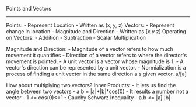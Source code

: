 Points and Vectors
****
Points: 
    - Represent Location
    - Written as (x, y, z)
Vectors: 
    - Represent change in location
    - Magnitude and Direction
    - Written as [x
                  y
                  z]
Operating on Vectors: 
    - Addition
    - Subtraction
    - Scalar Multiplication
    
Magnitude and Direction:
    - Magnitude of a vector refers to how much movement it quantifies
    - Direction of a vector refers to where the director's movement is pointed.
    - A unit vector is a vector whose magnitude is 1. 
    - A vector's direction can be represented by a unit vector.
    - Normialization is a process of finding a unit vector in the same direction a s given vector. a/[a]

How about multiplying two vectors?
Inner Products: 
    - It lets us find the angle between two vectors
    - a.b = |a|*|b|*cos(0)
    - It results a number not a vector
    - 1 <= cos(0)<=1
    - Cauchy Schwarz Inequality
        - a.b <= |a].|b|

